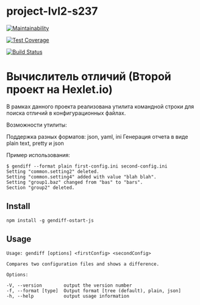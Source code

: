 # project-lvl2-s237

[![Maintainability](https://api.codeclimate.com/v1/badges/a277901f7b91d0cc54cb/maintainability)](https://codeclimate.com/github/ostart/project-lvl2-s237/maintainability)

[![Test Coverage](https://api.codeclimate.com/v1/badges/a277901f7b91d0cc54cb/test_coverage)](https://codeclimate.com/github/ostart/project-lvl2-s237/test_coverage)

[![Build Status](https://travis-ci.org/ostart/project-lvl2-s237.svg?branch=master)](https://travis-ci.org/ostart/project-lvl2-s237)

# Вычислитель отличий (Второй проект на Hexlet.io)

В рамках данного проекта реализована утилита командной строки для поиска отличий в конфигурационных файлах.

Возможности утилиты:

Поддержка разных форматов: json, yaml, ini
Генерация отчета в виде plain text, pretty и json

Пример использования:
```
$ gendiff --format plain first-config.ini second-config.ini
Setting "common.setting2" deleted.
Setting "common.setting4" added with value "blah blah".
Setting "group1.baz" changed from "bas" to "bars".
Section "group2" deleted.
```
## Install

`npm install -g gendiff-ostart-js`

## Usage

```
Usage: gendiff [options] <firstConfig> <secondConfig>

Compares two configuration files and shows a difference.

Options:

-V, --version        output the version number
-f, --format [type]  Output format [tree (default), plain, json]
-h, --help           output usage information
```
